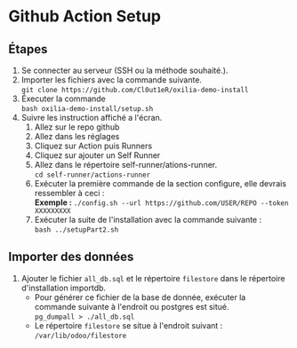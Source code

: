 # Github Action Setup

## Étapes

1. Se connecter au serveur (SSH ou la méthode souhaité.).
2. Importer les fichiers avec la commande suivante.<br>
`git clone https://github.com/Cl0ut1eR/oxilia-demo-install`
3. Éxecuter la commande <br>``bash oxilia-demo-install/setup.sh``
2. Suivre les instruction affiché a l'écran.
    1. Allez sur le repo github
    2. Allez dans les réglages
    3. Cliquez sur Action puis Runners
    4. Cliquez sur ajouter un Self Runner
    5. Allez dans le répertoire self-runner/ations-runner.<br> 
    `cd self-runner/actions-runner`
    6. Exécuter la première commande de la section configure, elle devrais ressembler à ceci : <br><b>Exemple : </b> 
    `./config.sh --url https://github.com/USER/REPO --token XXXXXXXXX` 
    7. Exécuter la suite de l'installation avec la commande suivante : 
    <br> ``bash ../setupPart2.sh``

## Importer des données 

1. Ajouter le fichier `all_db.sql` et le répertoire `filestore` dans le répertoire d'installation importdb.
    * Pour générer ce fichier de la base de donnée, exécuter la commande suivante à l'endroit ou postgres est situé. <br>
    `pg_dumpall > ./all_db.sql`
    * Le répertoire `filestore` se situe à l'endroit suivant : `/var/lib/odoo/filestore`
